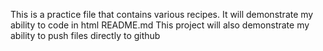 This is a practice file that contains various recipes. It will demonstrate my ability to code in html
README.md This project will also demonstrate my ability to push files directly to github
